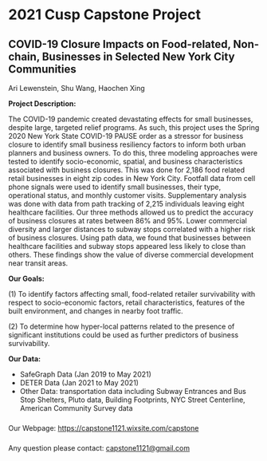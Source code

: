 # 2021 Cusp Capstone Project
## COVID-19 Closure Impacts on Food-related, Non-chain, Businesses in Selected New York City Communities

Ari Lewenstein, Shu Wang, Haochen Xing


**Project Description:** 

The COVID-19 pandemic created devastating effects for small businesses, despite large, targeted relief programs. As such, this project uses the Spring 2020 New York State COVID-19 PAUSE order as a stressor for business closure to identify small business resiliency factors to inform both urban planners and business owners. To do this, three modeling approaches were tested to identify socio-economic, spatial, and business characteristics associated with business closures. This was done for 2,186 food related retail businesses in eight zip codes in New York City. Footfall data from cell phone signals were used to identify small businesses, their type, operational status, and monthly customer visits. Supplementary analysis was done with data from path tracking of 2,215 individuals leaving eight healthcare facilities. Our three methods allowed us to predict the accuracy of business closures at rates between 86% and 95%. Lower commercial diversity and larger distances to subway stops correlated with a higher risk of business closures. Using path data, we found that businesses between healthcare facilities and subway stops appeared less likely to close than others. These findings show the value of diverse commercial development near transit areas.

**Our Goals:** 

(1) To identify factors affecting small, food-related retailer survivability with respect to socio-economic factors, retail characteristics, features of the built environment, and changes in nearby foot traffic. 

(2) To determine how hyper-local patterns related to the presence of significant institutions could be used as further predictors of business survivability.  

**Our Data:** 

- SafeGraph Data (Jan 2019 to May 2021)
- DETER Data (Jan 2021 to May 2021)
- Other Data: transportation data including Subway Entrances and Bus Stop Shelters, Pluto data, Building Footprints, NYC Street Centerline, American Community Survey data


###

Our Webpage: https://capstone1121.wixsite.com/capstone 
###
Any question please contact: capstone1121@gmail.com
